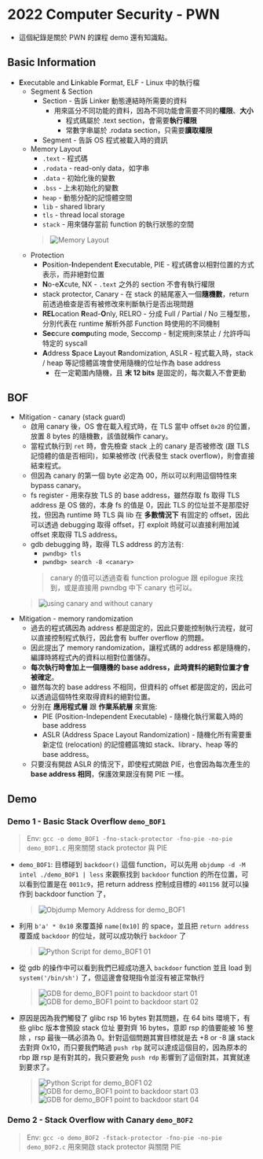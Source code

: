 # 2022 Computer Security - PWN

* 這個紀錄是關於 PWN 的課程 demo 還有知識點。

## Basic Information

* **E**xecutable and **L**inkable **F**ormat, ELF - Linux 中的執行檔
    * Segment & Section
        * Section - 告訴 Linker 動態連結時所需要的資料
            * 用來區分不同功能的資料，因為不同功能會需要不同的**權限**、**大小**
                * 程式碼屬於 .text section，會需要**執行權限**
                * 常數字串屬於 .rodata section，只需要**讀取權限** 
        * Segment - 告訴 OS 程式被載入時的資訊
    * Memory Layout
        * `.text` - 程式碼
        * `.rodata` - read-only data，如字串
        * `.data` - 初始化後的變數
        * `.bss` - 上未初始化的變數
        * `heap` - 動態分配的記憶體空間
        * `lib` - shared library
        * `tls` - thread local storage
        * `stack` - 用來儲存當前 function 的執行狀態的空間
        > ![Memory Layout](../../images/memory-layout.png)
    * Protection
        * **P**osition-**I**ndependent **E**xecutable, PIE - 程式碼會以相對位置的方式表示，而非絕對位置
        * **N**o-e**X**cute, NX - `.text` 之外的 section 不會有執行權限
        * stack protector, Canary - 在 stack 的結尾塞入一個**隨機數**，return 前透過檢查是否有被修改來判斷執行是否出現問題
        * **REL**ocation **R**ead-**O**nly, RELRO - 分成 Full / Partial / No 三種型態，分別代表在 runtime 解析外部 Function 時使用的不同機制
        * **Sec**cure **comp**uting mode, Seccomp - 制定規則來禁止 / 允許呼叫特定的 syscall
        * **A**ddress **S**pace **L**ayout **R**andomization, ASLR - 程式載入時，stack / heap 等記憶體區塊會使用隨機的位址作為 base address
            * 在一定範圍內隨機，且 **末 12 bits** 是固定的，每次載入不會更動

## BOF

* Mitigation - canary (stack guard)
    * 啟用 canary 後，OS 會在載入程式時，在 TLS 當中 offset `0x28` 的位置，放置 8 bytes 的隨機數，該值就稱作 canary。
    * 當程式執行到 `ret` 時，會先檢查 stack 上的 canary 是否被修改 (跟 TLS 記憶體的值是否相同)，如果被修改 (代表發生 stack overflow)，則會直接結束程式。
    * 但因為 canary 的第一個 byte 必定為 00，所以可以利用這個特性來 bypass canary。
    * fs register - 用來存放 TLS 的 base address，雖然存取 fs 取得 TLS address 是 OS 做的，本身 fs 的值是 0，因此 TLS 的位址並不是那麼好找，但因為 runtime 時 TLS 與 lib 在 **多數情況下** 有固定的 offset，因此可以透過 debugging 取得 offset，打 exploit 時就可以直接利用加減 offset 來取得 TLS address。
    * gdb debugging 時，取得 TLS address 的方法有:
        * `pwndbg> tls`
        * `pwndbg> search -8 <canary>`
        <!-- * `pwndbg> x/8gx $fs:0x28` -->
        > canary 的值可以透過查看 function prologue 跟 epilogue 來找到，或是直接用 pwndbg 中下 canary 也可以。
    > ![using canary and without canary](../../images/canary-example.png)
* Mitigation - memory randomization
    * 過去的程式碼因為 address 都是固定的，因此只要能控制執行流程，就可以直接控制程式執行，因此會有 buffer overflow 的問題。
    * 因此提出了 memory randomization，讓程式碼的 address 都是隨機的，編譯時將程式內的資料以相對位置儲存。
    * **每次執行時會加上一個隨機的 base address，此時資料的絕對位置才會被確定**。
    * 雖然每次的 base address 不相同，但資料的 offset 都是固定的，因此可以透過這個特性來取得資料的絕對位置。
    * 分別在 **應用程式層** 跟 **作業系統層** 來實施:
        * PIE (Position-Independent Executable) - 隨機化執行黨載入時的 base address
        * ASLR (Address Space Layout Randomization) - 隨機化所有需要重新定位 (relocation) 的記憶體區塊如 stack、library、heap 等的 base address。
    * 只要沒有開啟 ASLR 的情況下，即使程式開啟 PIE，也會因為每次產生的 **base address 相同**，保護效果跟沒有開 PIE 一樣。


## Demo

### Demo 1 - Basic Stack Overflow `demo_BOF1`

> Env: `gcc -o demo_BOF1 -fno-stack-protector -fno-pie -no-pie demo_BOF1.c` 用來關閉 stack protector 與 PIE

* `demo_BOF1`: 目標碰到 `backdoor()` 這個 function，可以先用 `objdump -d -M intel ./demo_BOF1 | less` 來觀察找到 `backdoor` function 的所在位置，可以看到位置是在 `0011c9`，把 return address 控制成目標的 `401156` 就可以操作到 backdoor function 了，
    > ![Objdump Memory Address for demo_BOF1](../../images/objdump-memory-address-demo_BOF1.png)
* 利用 `b'a' * 0x10` 來覆蓋掉 `name[0x10]` 的 space，並且把 `return address` 覆蓋成 `backdoor` 的位址，就可以成功執行 `backdoor` 了
    > ![Python Script for demo_BOF1 01](../../images/python-script-demo_BOF1-01.png)
* 從 gdb 的操作中可以看到我們已經成功進入 `backdoor` function 並且 load 到 `system('/bin/sh')` 了，但這邊會發現指令並沒有被正常執行
    > ![GDB for demo_BOF1 point to backdoor start 01](../../images/gdb-demo_BOF1-point-to-backdoor-start-01.png)
    > ![GDB for demo_BOF1 point to backdoor start 02](../../images/gdb-demo_BOF1-point-to-backdoor-start-02.png)
* 原因是因為我們觸發了 glibc rsp 16 bytes 對其問題，在 64 bits 環境下，有些 glibc 版本會預設 stack 位址 要對齊 16 bytes，意即 rsp 的值要能被 16 整除 ，rsp 最後一碼必須為 0。針對這個問題其實目標就是去 +8 or -8 讓 stack 去對齊 0x10，而只要我們略過 `push rbp` 就可以達成這個目的，因為原本的 rbp 跟 rsp 是有對其的，我只要避免 `push rdp` 影響到了這個對其，其實就達到要求了。
    > ![Python Script for demo_BOF1 02](../../images/python-script-demo_BOF1-02.png)
    > ![GDB for demo_BOF1 point to backdoor start 03](../../images/gdb-demo_BOF1-point-to-backdoor-start-03.png)
    > ![GDB for demo_BOF1 point to backdoor start 04](../../images/gdb-demo_BOF1-point-to-backdoor-start-04.png)


### Demo 2 - Stack Overflow with Canary `demo_BOF2`

> Env: `gcc -o demo_BOF2 -fstack-protector -fno-pie -no-pie demo_BOF2.c` 用來開啟 stack protector 與關閉 PIE

